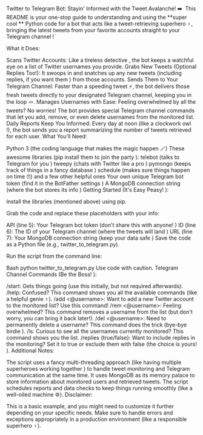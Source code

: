 Twitter to Telegram Bot: Stayin' Informed with the Tweet Avalanche! ➡️ ️
This README is your one-stop guide to understanding and using the **super cool ** Python code for a bot that acts like a tweet-retrieving superhero ‍♀️, bringing the latest tweets from your favorite accounts straight to your Telegram channel !

What it Does:

Scans Twitter Accounts: Like a tireless detective ️, the bot keeps a watchful eye on a list of Twitter usernames you provide.
Grabs New Tweets (Optional Replies Too!): It swoops in and snatches up any new tweets (including replies, if you want them ️) from those accounts.
Sends Them to Your Telegram Channel: Faster than a speeding tweet ⚡️, the bot delivers those fresh tweets directly to your designated Telegram channel, keeping you in the loop 🪢.
Manages Usernames with Ease: Feeling overwhelmed by all the tweets? No worries! The bot provides special Telegram channel commands ️ that let you add, remove, or even delete usernames from the monitored list.
Daily Reports Keep You Informed: Every day at noon (like a clockwork owl !), the bot sends you a report summarizing the number of tweets retrieved for each user.
What You'll Need:

Python 3 (the coding language that makes the magic happen 🪄)
These awesome libraries (pip install them to join the party ):
telebot (talks to Telegram for you )
tweepy (chats with Twitter like a pro )
pymongo (keeps track of things in a fancy database ️)
schedule (makes sure things happen on time ⏰)
and a few other helpful ones
Your own unique Telegram bot token (find it in the BotFather settings )
A MongoDB connection string (where the bot stores its info )
Getting Started (It's Easy Peasy! ):

Install the libraries (mentioned above) using pip.

Grab the code and replace these placeholders with your info:

API (line 5): Your Telegram bot token (don't share this with anyone! )
ID (line 6): The ID of your Telegram channel (where the tweets will land )
URL (line 7): Your MongoDB connection string (keep your data safe )
Save the code as a Python file (e.g., twitter_to_telegram.py).

Run the script from the command line:

Bash
python twitter_to_telegram.py
Use code with caution.
Telegram Channel Commands (Be the Boss! ):

/start: Gets things going (use this initially, but not required afterwards).
/help: Confused? This command shows you all the available commands (like a helpful genie ‍♀️).
/add <@username>: Want to add a new Twitter account to the monitored list? Use this command!
/rem <@username>: Feeling overwhelmed? This command removes a username from the list (but don't worry, you can bring it back later!).
/del <@username>: Need to permanently delete a username? This command does the trick (bye-bye birdie ).
/ls: Curious to see all the usernames currently monitored? This command shows you the list.
/replies {true/false}: Want to include replies in the monitoring? Set it to true or exclude them with false (the choice is yours! ).
Additional Notes:

The script uses a fancy multi-threading approach (like having multiple superheroes working together ) to handle tweet monitoring and Telegram communication at the same time.
It uses MongoDB as its memory palace to store information about monitored users and retrieved tweets.
The script schedules reports and data checks to keep things running smoothly (like a well-oiled machine ⚙️).
Disclaimer:

This is a basic example, and you might need to customize it further depending on your specific needs. Make sure to handle errors and exceptions appropriately in a production environment (like a responsible superhero ‍♀️).
